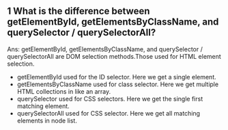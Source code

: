 ## 1 What is the difference between getElementById, getElementsByClassName, and querySelector / querySelectorAll?

Ans: getElementById, getElementsByClassName, and querySelector / querySelectorAll are DOM selection methods.Those used for HTML element selection.
- getElementById used for the ID selector. Here we get a single element.
- getElementsByClassName used for class selector. Here we get multiple HTML collections  in like an array.
- querySelector used for CSS selectors. Here we get the single first matching element.
- querySelectorAll used for CSS selector. Here we get all  matching elements in node list.
